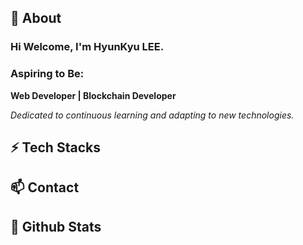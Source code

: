 ## 👀 About
### Hi Welcome, I'm **HyunKyu LEE**. 

### Aspiring to Be:
**Web Developer | Blockchain Developer**

*Dedicated to continuous learning and adapting to new technologies.*

## ⚡ Tech Stacks

## 📫 Contact

## 💞️ Github Stats
